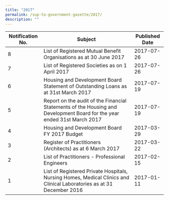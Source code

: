 ```yaml
---
title: "2017"
permalink: /sup-to-government-gazette/2017/
description: ""
---
```

|Notification No.|Subject|Published Date|
|---|---|---|
|8|List of Registered Mutual Benefit Organisations as at 30 June 2017|2017-07-26|
|7|List of Registered Societies as on 1 April 2017|2017-07-26|
|6|Housing and Development Board Statement of Outstanding Loans as at 31st March 2017|2017-07-19|
|5|Report on the audit of the Financial Statements of the Housing and Development Board for the year ended 31st March 2017|2017-07-19|
|4|Housing and Development Board FY 2017 Budget|2017-03-29|
|3|Register of Practitioners (Architects) as at 6 March 2017|2017-03-22|
|2|List of Practitioners - Professional Engineers|2017-02-15|
|1|List of Registered Private Hospitals, Nursing Homes, Medical Clinics and Clinical Laboratories as at 31 December 2016|2017-01-11|